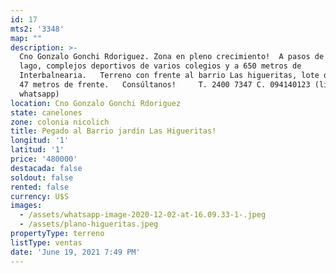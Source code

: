 ```yaml
---
id: 17
mts2: '3348'
map: ""
description: >-
  Cno Gonzalo Gonchi Rdoriguez. Zona en pleno crecimiento!  A pasos de Haras del
  lago, complejos deportivos de varios colegios y a 650 metros de
  Interbalnearia.   Terreno con frente al barrio Las higueritas, lote de 3348m2,
  47 metros de frente.   Consúltanos!     T. 2400 7347 C. 094140123 (línea
  whatsapp)
location: Cno Gonzalo Gonchi Rdoriguez
state: canelones
zone: colonia nicolich
title: Pegado al Barrio jardín Las Higueritas!
longitud: '1'
latitud: '1'
price: '480000'
destacada: false
soldout: false
rented: false
currency: U$S
images:
  - /assets/whatsapp-image-2020-12-02-at-16.09.33-1-.jpeg
  - /assets/plano-higueritas.jpeg
propertyType: terreno
listType: ventas
date: 'June 19, 2021 7:49 PM'
---
```


